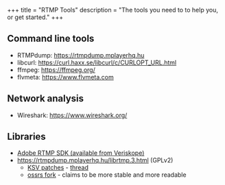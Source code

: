 +++
title = "RTMP Tools"
description = "The tools you need to to help you, or get started."
+++


<h2>Command line tools</h2>
<ul>
<li>RTMPdump: <a href="https://rtmpdump.mplayerhq.hu" rel="nofollow" target="_blank">https://rtmpdump.mplayerhq.hu</a></li>
<li>libcurl: <a href="https://curl.haxx.se/libcurl/c/CURLOPT_URL.html" rel="nofollow" target="_blank">https://curl.haxx.se/libcurl/c/CURLOPT_URL.html</a></li>
<li>ffmpeg: <a href="https://ffmpeg.org/" rel="nofollow" target="_blank">https://ffmpeg.org/</a></li>
<li>flvmeta: <a href="https://www.flvmeta.com" rel="nofollow" target="_blank">https://www.flvmeta.com</a></li>
</ul>
<h2>Network analysis</h2>
<ul>
<li>Wireshark: <a href="https://www.wireshark.org/" rel="nofollow" target="_blank">https://www.wireshark.org/</a></li>
</ul>
<h2>Libraries</h2>
<ul>
<li><a href="https://www.veriskope.com/products/rtmp-sdk/" target="_blank">Adobe RTMP SDK (available from Veriskope)</a></li>
<li><a href="https://rtmpdump.mplayerhq.hu/librtmp.3.html" rel="nofollow" target="_blank">https://rtmpdump.mplayerhq.hu/librtmp.3.html</a> (GPLv2)
<ul>
<li><a href="https://github.com/K-S-V/Scripts/releases/tag/v2.4" target="_blank">KSV patches</a> - <a href="https://web.archive.org/web/20180415221529/http://stream-recorder.com/forum/customized-rtmpdump-binaries-patch-file-t16103.html" rel="nofollow" target="_blank">thread</a></li>
<li><a href="https://github.com/ossrs/srs-librtmp" target="_blank">ossrs fork</a> - claims to be more stable and more readable</li>
</ul>
</li>
</ul>
</article>

